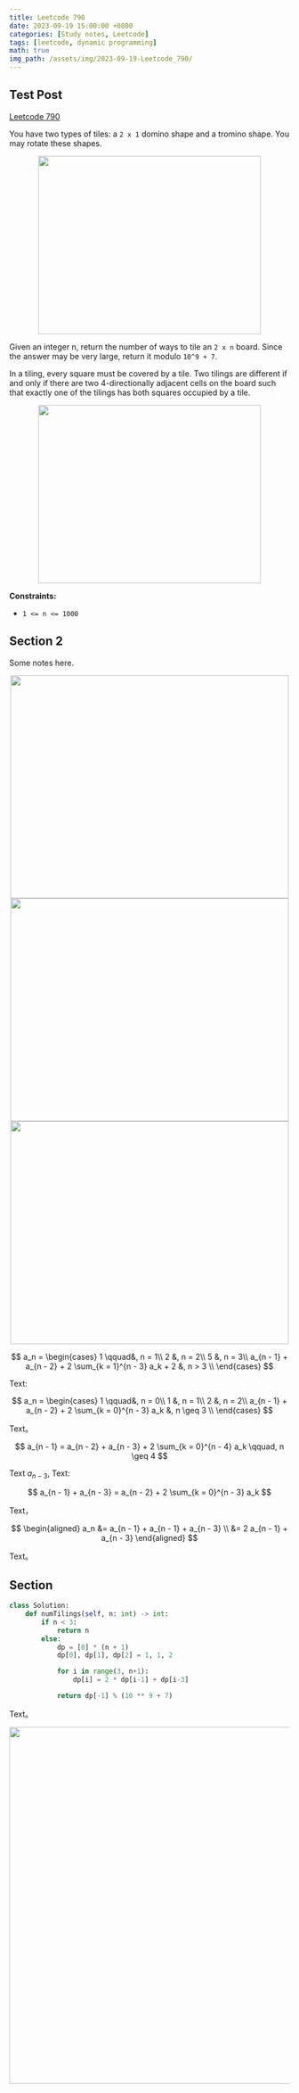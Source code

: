 ```yaml
---
title: Leetcode 790
date: 2023-09-19 15:00:00 +0800
categories: [Study notes, Leetcode]
tags: [leetcode, dynamic programming]
math: true
img_path: /assets/img/2023-09-19-Leetcode_790/
---
```


## Test Post

[Leetcode 790](https://leetcode.com/problems/domino-and-tromino-tiling/)

You have two types of tiles: a `2 x 1` domino shape and a tromino shape. You may rotate these shapes.

<div style="text-align: center">
<img src="leetcode790_1.jpeg"
        width="400"
        height="320"/>
</div>

Given an integer n, return the number of ways to tile an `2 x n` board. Since the answer may be very large, return it modulo `10^9 + 7`.

In a tiling, every square must be covered by a tile. Two tilings are different if and only if there are two 4-directionally adjacent cells on the board such that exactly one of the tilings has both squares occupied by a tile.

<div style="text-align: center">
<img src="leetcode790_2.png"
        width="400"
        height="320"/>
</div>

**Constraints:**
- `1 <= n <= 1000`

## Section 2
Some notes here.

<div style="text-align: center">
<img src="leetcode790_3.png"
        width="500"
        height="400"/>
</div>

<div style="text-align: center">
<img src="leetcode790_4.png"
        width="500"
        height="400"/>
</div>

<div style="text-align: center">
<img src="leetcode790_5.png"
        width="500"
        height="400"/>
</div>


$$
a_n = \begin{cases}
    1 \qquad&, n = 1\\
    2 &, n = 2\\
    5 &, n = 3\\
    a_{n - 1} + a_{n - 2} + 2 \sum_{k = 1}^{n - 3} a_k + 2 &, n > 3 \\
\end{cases}
$$

Text:

$$
a_n = \begin{cases}
    1 \qquad&, n = 0\\
    1 &, n = 1\\
    2 &, n = 2\\
    a_{n - 1} + a_{n - 2} + 2 \sum_{k = 0}^{n - 3} a_k &, n \geq 3 \\
\end{cases}
$$

Text。

$$
a_{n - 1} = a_{n - 2} + a_{n - 3} + 2 \sum_{k = 0}^{n - 4} a_k \qquad, n \geq 4
$$

Text $a_{n - 3}$, Text:

$$
a_{n - 1} + a_{n - 3} = a_{n - 2} + 2 \sum_{k = 0}^{n - 3} a_k
$$

Text，

$$
\begin{aligned}
    a_n 
    &= 
    a_{n - 1} + a_{n - 1} + a_{n - 3} 
    \\
    &=
    2 a_{n - 1} + a_{n - 3}
\end{aligned}
$$

Text。

## Section
```python
class Solution:
    def numTilings(self, n: int) -> int:
        if n < 3:
            return n
        else:
            dp = [0] * (n + 1)
            dp[0], dp[1], dp[2] = 1, 1, 2

            for i in range(3, n+1):
                dp[i] = 2 * dp[i-1] + dp[i-3]

            return dp[-1] % (10 ** 9 + 7)
```

Text。 

<div style="text-align: left">
<img src="leetcode790_6.png"
        width="800"
        height="640"/>
</div>
